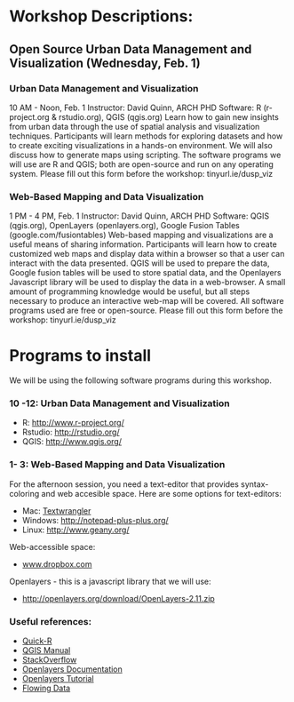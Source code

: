 # Workshop Descriptions:

## Open Source Urban Data Management and Visualization (Wednesday, Feb. 1)

### Urban Data Management and Visualization
10 AM - Noon, Feb. 1
Instructor: David Quinn, ARCH PHD
Software: R (r-project.org & rstudio.org), QGIS (qgis.org)
Learn how to gain new insights from urban data through the use of spatial analysis and visualization techniques. Participants will learn methods for exploring datasets and how to create exciting visualizations in a hands-on environment. We will also discuss how to generate maps using scripting. The software programs we will use are R and QGIS; both are open-source and run on any operating system. Please fill out this form before the workshop: tinyurl.ie/dusp_viz

### Web-Based Mapping and Data Visualization
1 PM - 4 PM, Feb. 1
Instructor: David Quinn, ARCH PHD
Software: QGIS (qgis.org), OpenLayers (openlayers.org), Google Fusion Tables (google.com/fusiontables)
Web-based mapping and visualizations are a useful means of sharing information. Participants will learn how to create customized web maps and display data within a browser so that a user can interact with the data presented. QGIS will be used to prepare the data, Google fusion tables will be used to store spatial data, and the Openlayers Javascript library will be used to display the data in a web-browser. A small amount of programming knowledge would be useful, but all steps necessary to produce an interactive web-map will be covered. All software programs used are free or open-source. Please fill out this form before the workshop: tinyurl.ie/dusp_viz

# Programs to install

We will be using the following software programs during this workshop. 

### 10 -12: Urban Data Management and Visualization

* R: http://www.r-project.org/
* Rstudio: http://rstudio.org/
* QGIS: http://www.qgis.org/

### 1- 3: Web-Based Mapping and Data Visualization

For the afternoon session, you need a text-editor that provides syntax-coloring and web accesible space.
Here are some options for text-editors:

* Mac: [Textwrangler](http://www.barebones.com/products/textwrangler/download.html) 
* Windows: http://notepad-plus-plus.org/ 
* Linux: http://www.geany.org/

Web-accessible space: 

* www.dropbox.com 

Openlayers - this is a javascript library that we will use: 

* http://openlayers.org/download/OpenLayers-2.11.zip

### Useful references:

* [Quick-R](http://www.statmethods.net/ ) 
* [QGIS Manual](http://qgis.org/en/documentation/manuals.html)
* [StackOverflow](http://stackoverflow.com/questions/tagged/r)
* [Openlayers Documentation](http://dev.openlayers.org/releases/OpenLayers-2.11/doc/apidocs/files/OpenLayers-js.html)
* [Openlayers Tutorial](http://www.vasir.net/blog/openlayers/)
* [Flowing Data](http://flowingdata.com/)